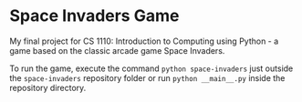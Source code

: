 # Space Invaders Game

My final project for CS 1110: Introduction to Computing using Python - a game based on the classic arcade game Space Invaders.

To run the game, execute the command `python space-invaders` just outside the `space-invaders` repository folder or run `python __main__.py` inside the repository directory.
